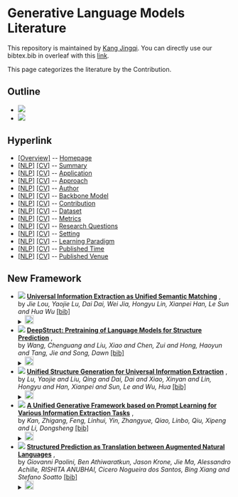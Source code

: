 # Generative Language Models Literature 
This repository is maintained by [Kang Jingqi](https://jingqikang.github.io/). You can directly use our bibtex.bib in overleaf with this [link](https://www.overleaf.com/read/gszxbvbkprfs).

This page categorizes the literature by the Contribution.

## Outline 
- [![](https://img.shields.io/badge/Hyperlink-blue)](https://github.com/JingqiKang/GLMPapers/blob/master/GLM4all/contribution\README.md#hyperlink)
- [![](https://img.shields.io/badge/New_Framework-5-blue)](https://github.com/JingqiKang/GLMPapers/blob/master/GLM4all/contribution\README.md#new-framework)
## Hyperlink 
- [[Overview]](https://github.com/JingqiKang/GLMPapers/blob/master/README.md) -- [Homepage](https://github.com/JingqiKang/GLMPapers/blob/master/README.md)
- [[NLP]](https://github.com/JingqiKang/GLMPapers/blob/master/GLM4nlp/./)  [[CV]](https://github.com/JingqiKang/GLMPapers/blob/master/GLM4cv/./) -- [Summary](https://github.com/JingqiKang/GLMPapers/blob/master/GLM4all/./)
- [[NLP]](https://github.com/JingqiKang/GLMPapers/blob/master/GLM4nlp/application)  [[CV]](https://github.com/JingqiKang/GLMPapers/blob/master/GLM4cv/application) -- [Application](https://github.com/JingqiKang/GLMPapers/blob/master/GLM4all/application)
- [[NLP]](https://github.com/JingqiKang/GLMPapers/blob/master/GLM4nlp/approach)  [[CV]](https://github.com/JingqiKang/GLMPapers/blob/master/GLM4cv/approach) -- [Approach](https://github.com/JingqiKang/GLMPapers/blob/master/GLM4all/approach)
- [[NLP]](https://github.com/JingqiKang/GLMPapers/blob/master/GLM4nlp/author)  [[CV]](https://github.com/JingqiKang/GLMPapers/blob/master/GLM4cv/author) -- [Author](https://github.com/JingqiKang/GLMPapers/blob/master/GLM4all/author)
- [[NLP]](https://github.com/JingqiKang/GLMPapers/blob/master/GLM4nlp/backbone_model)  [[CV]](https://github.com/JingqiKang/GLMPapers/blob/master/GLM4cv/backbone_model) -- [Backbone Model](https://github.com/JingqiKang/GLMPapers/blob/master/GLM4all/backbone_model)
- [[NLP]](https://github.com/JingqiKang/GLMPapers/blob/master/GLM4nlp/contribution)  [[CV]](https://github.com/JingqiKang/GLMPapers/blob/master/GLM4cv/contribution) -- [Contribution](https://github.com/JingqiKang/GLMPapers/blob/master/GLM4all/contribution)
- [[NLP]](https://github.com/JingqiKang/GLMPapers/blob/master/GLM4nlp/dataset)  [[CV]](https://github.com/JingqiKang/GLMPapers/blob/master/GLM4cv/dataset) -- [Dataset](https://github.com/JingqiKang/GLMPapers/blob/master/GLM4all/dataset)
- [[NLP]](https://github.com/JingqiKang/GLMPapers/blob/master/GLM4nlp/metrics)  [[CV]](https://github.com/JingqiKang/GLMPapers/blob/master/GLM4cv/metrics) -- [Metrics](https://github.com/JingqiKang/GLMPapers/blob/master/GLM4all/metrics)
- [[NLP]](https://github.com/JingqiKang/GLMPapers/blob/master/GLM4nlp/research_question)  [[CV]](https://github.com/JingqiKang/GLMPapers/blob/master/GLM4cv/research_question) -- [Research Questions](https://github.com/JingqiKang/GLMPapers/blob/master/GLM4all/research_question)
- [[NLP]](https://github.com/JingqiKang/GLMPapers/blob/master/GLM4nlp/setting)  [[CV]](https://github.com/JingqiKang/GLMPapers/blob/master/GLM4cv/setting) -- [Setting](https://github.com/JingqiKang/GLMPapers/blob/master/GLM4all/setting)
- [[NLP]](https://github.com/JingqiKang/GLMPapers/blob/master/GLM4nlp/supervision)  [[CV]](https://github.com/JingqiKang/GLMPapers/blob/master/GLM4cv/supervision) -- [ Learning Paradigm](https://github.com/JingqiKang/GLMPapers/blob/master/GLM4all/supervision)
- [[NLP]](https://github.com/JingqiKang/GLMPapers/blob/master/GLM4nlp/time)  [[CV]](https://github.com/JingqiKang/GLMPapers/blob/master/GLM4cv/time) -- [Published Time](https://github.com/JingqiKang/GLMPapers/blob/master/GLM4all/time)
- [[NLP]](https://github.com/JingqiKang/GLMPapers/blob/master/GLM4nlp/venue)  [[CV]](https://github.com/JingqiKang/GLMPapers/blob/master/GLM4cv/venue) -- [Published Venue](https://github.com/JingqiKang/GLMPapers/blob/master/GLM4all/venue)

## New Framework

- [![](https://img.shields.io/badge/AAAI-2023-blue)](https://arxiv.org/abs/2301.03282) [**Universal Information Extraction as Unified Semantic Matching**](https://arxiv.org/abs/2301.03282) , <br> by *Jie Lou, Yaojie Lu, Dai Dai, Wei Jia, Hongyu Lin, Xianpei Han, Le Sun and Hua Wu* [[bib]](https://github.com/JingqiKang/GLMPapers/blob/master/./bibtex.bib#L121-L139)<br> </details><details><summary><img src=https://github.com/JingqiKang/GLMPapers/blob/master/scripts/svg/copy_icon.png height="20"></summary><pre>```USM2023```
- [![](https://img.shields.io/badge/ACL-2022-blue)](https://aclanthology.org/2022.findings-acl.67) [**DeepStruct: Pretraining of Language Models for Structure Prediction**](https://aclanthology.org/2022.findings-acl.67) , <br> by *Wang, Chenguang  and
Liu, Xiao  and
Chen, Zui  and
Hong, Haoyun  and
Tang, Jie  and
Song, Dawn* [[bib]](https://github.com/JingqiKang/GLMPapers/blob/master/./bibtex.bib#L50-L73)<br> </details><details><summary><img src=https://github.com/JingqiKang/GLMPapers/blob/master/scripts/svg/copy_icon.png height="20"></summary><pre>```Deepstruct2022```
- [![](https://img.shields.io/badge/ACL-2022-blue)](https://aclanthology.org/2022.acl-long.395) [**Unified Structure Generation for Universal Information Extraction**](https://aclanthology.org/2022.acl-long.395) , <br> by *Lu, Yaojie  and
Liu, Qing  and
Dai, Dai  and
Xiao, Xinyan  and
Lin, Hongyu  and
Han, Xianpei  and
Sun, Le  and
Wu, Hua* [[bib]](https://github.com/JingqiKang/GLMPapers/blob/master/./bibtex.bib#L75-L100)<br> </details><details><summary><img src=https://github.com/JingqiKang/GLMPapers/blob/master/scripts/svg/copy_icon.png height="20"></summary><pre>```UIE2022```
- [![](https://img.shields.io/badge/arXiv_preprint_arXiv:2209.11570-2022-blue)](https://arxiv.org/abs/2209.11570) [**A Unified Generative Framework based on Prompt Learning for Various Information Extraction Tasks**](https://arxiv.org/abs/2209.11570) , <br> by *Kan, Zhigang, Feng, Linhui, Yin, Zhangyue, Qiao, Linbo, Qiu, Xipeng and Li, Dongsheng* [[bib]](https://github.com/JingqiKang/GLMPapers/blob/master/./bibtex.bib#L102-L119)<br> </details><details><summary><img src=https://github.com/JingqiKang/GLMPapers/blob/master/scripts/svg/copy_icon.png height="20"></summary><pre>```CPGF2022```
- [![](https://img.shields.io/badge/ICLR-2021-blue)](https://openreview.net/forum?id=US-TP-xnXI) [**Structured Prediction as Translation between Augmented Natural Languages**](https://openreview.net/forum?id=US-TP-xnXI) , <br> by *Giovanni Paolini, Ben Athiwaratkun, Jason Krone, Jie Ma, Alessandro Achille, RISHITA ANUBHAI, Cicero Nogueira dos Santos, Bing Xiang and Stefano Soatto* [[bib]](https://github.com/JingqiKang/GLMPapers/blob/master/./bibtex.bib#L30-L48)<br> </details><details><summary><img src=https://github.com/JingqiKang/GLMPapers/blob/master/scripts/svg/copy_icon.png height="20"></summary><pre>```TANL2021```